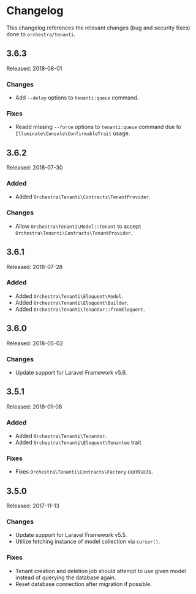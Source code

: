 # Changelog

This changelog references the relevant changes (bug and security fixes) done to `orchestra/tenanti`.

## 3.6.3

Released: 2018-08-01

### Changes

* Add `--delay` options to `tenanti:queue` command.

### Fixes

* Readd missing `--force` options to `tenanti:queue` command due to `Illuminate\Console\ConfirmableTrait` usage.

## 3.6.2

Released: 2018-07-30

### Added

* Added `Orchestra\Tenanti\Contracts\TenantProvider`.

### Changes

* Allow `Orchestra\Tenanti\Model::tenant` to accept `Orchestra\Tenanti\Contracts\TenantProvider`.

## 3.6.1

Released: 2018-07-28

### Added

* Added `Orchestra\Tenanti\Eloquent\Model`.
* Added `Orchestra\Tenanti\Eloquent\Builder`.
* Added `Orchestra\Tenanti\Tenantor::fromEloquent`.

## 3.6.0

Released: 2018-05-02

### Changes

* Update support for Laravel Framework v5.6.

## 3.5.1

Released: 2018-01-08

### Added

* Added `Orchestra\Tenanti\Tenantor`.
* Added `Orchestra\Tenanti\Eloquent\Tenantee` trait.

### Fixes

* Fixes `Orchestra\Tenanti\Contracts\Factory` contracts.

## 3.5.0

Released: 2017-11-13

### Changes

* Update support for Laravel Framework v5.5.
* Utilize fetching instance of model collection via `cursor()`.

### Fixes

* Tenant creation and deletion job should attempt to use given model instead of querying the database again.
* Reset database connection after migration if possible.
